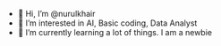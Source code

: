 - 👋 Hi, I’m @nurulkhair
- 👀 I’m interested in AI, Basic coding, Data Analyst
- 🌱 I’m currently learning a lot of things. I am a newbie


<!---
nurulkhair/nurulkhair is a ✨ special ✨ repository because its `README.md` (this file) appears on your GitHub profile.
You can click the Preview link to take a look at your changes.
--->
